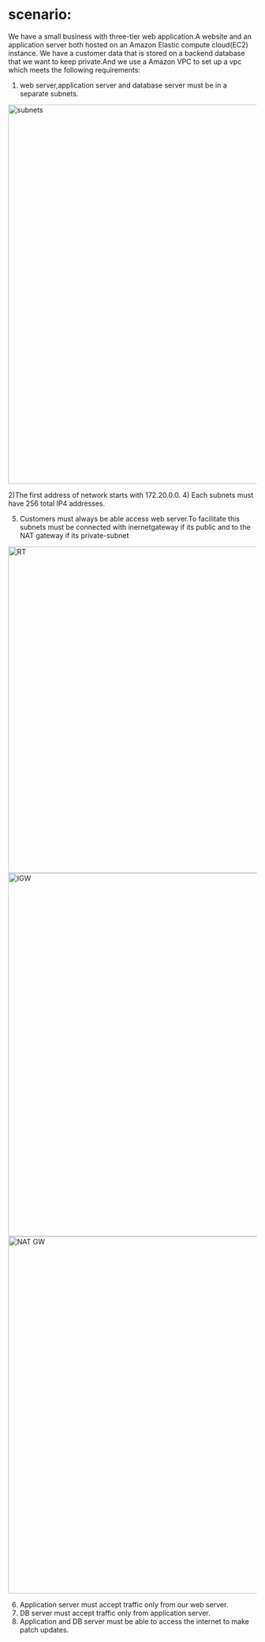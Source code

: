 # scenario:

We have a small business with three-tier web application.A website and an application server both hosted on an Amazon Elastic compute cloud(EC2) instance.
We have a customer data that is stored on a backend database that we want to keep private.And we use a Amazon VPC to set up a vpc which meets the following requirements:

1) web server,application server and database server must be in a separate subnets.

<img width="769" alt="subnets" src="https://github.com/sheetal76/AWS-project/assets/122160812/fd574b0e-36e2-48fd-a754-d1708b6e36fd">

2)The first address of network starts with 172.20.0.0.
4) Each subnets must have 256 total IP4 addresses.

5) Customers must always be able access web server.To facilitate this subnets must be connected with inernetgateway if its public and to the NAT gateway if its private-subnet

<img width="662" alt="RT" src="https://github.com/sheetal76/AWS-project/assets/122160812/0c125c8c-646a-41b9-ae45-4346dc38020c">


<img width="737" alt="IGW" src="https://github.com/sheetal76/AWS-project/assets/122160812/913a7811-402a-4173-b447-ec2af00a3b5e">

<img width="724" alt="NAT GW" src="https://github.com/sheetal76/AWS-project/assets/122160812/47e45446-ff5a-4146-b166-f51650f19b21">


6) Application server must accept traffic only from our web server.
7) DB server must accept traffic only from application server.
8) Application and DB server must be able to access the internet to make patch updates.
